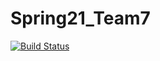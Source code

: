 # Spring21_Team7

[![Build Status](https://travis-ci.com/CSCI-3010-CUBoulder/Spring21_Team7.svg?branch=main)](https://travis-ci.com/CSCI-3010-CUBoulder/Spring21_Team7)

